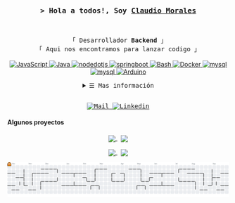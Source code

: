 <!-- https://github.com/ShahriarShafin/ -->
<!-- April 15, 2021 -->
<!-- LEAVE A STAR, IF YOU LIKE IT ! -->

<!-- Profile Views Counter -->
<!--![Profile views](https://gpvc.arturio.dev/ShahriarShafin?v=3)-->

<!-- Title -->
<h3 align="center">
        <samp>&gt; Hola a todos!, Soy
                <b><a target="_blank" href="https://climoralesg.github.io/">Claudio Morales</a></b>
        </samp>
</h3>
<br>

<p align="center">
        <!-- Intro -->
        <samp>
                「 Desarrollador <b>Backend</b> 」
                <br>
                「 Aqui nos encontramos para lanzar codigo</b> 」
                <br>
                <br>
        </samp>
        <!-- Technologies -->
        <!-- JavaScript -->
        <a href="https://github.com/climoralesg?tab=repositories" target="_blank"><img alt="JavaScript"
                        src="https://img.shields.io/badge/-JavaScript-F7DF1E?style=flat-square&logo=JavaScript&logoColor=white">
        </a>
        <!--Java-->
        <a href="https://github.com/climoralesg?tab=repositories" target="_blank"><img alt="Java"
                src="https://img.shields.io/badge/-Java-EC1C24?style=flat-square&logo=Java&logoColor=white">
        </a>
        <!--Nodejs-->
        <a href="https://github.com/climoralesg?tab=repositories" target="_blank"><img alt="nodedotjs"
                src="https://img.shields.io/badge/-NodeJS-5FA04E?style=flat-square&logo=nodedotjs&logoColor=white">
        </a>
        <!--Springboot-->
        <a href="https://github.com/climoralesg?tab=repositories" target="_blank"><img alt="springboot"
                src="https://img.shields.io/badge/-Springboot-6DB33F?style=flat-square&logo=springboot&logoColor=white">
        </a>
        <!--Bash-->
        <a href="https://github.com/climoralesg?tab=repositories" target="_blank"><img alt="Bash"
                src="https://img.shields.io/badge/-Bash-071522?style=flat-square&logo=gnubash&logoColor=white">
        </a>
        <!--Docker-->
        <a href="https://github.com/climoralesg?tab=repositories" target="_blank"><img alt="Docker"
                        src="https://img.shields.io/badge/-Docker-2496ED?style=flat-square&logo=Docker&logoColor=white">
        </a>
         <!--MySQL-->
        <a href="https://github.com/climoralesg?tab=repositories" target="_blank"><img alt="mysql"
                        src="https://img.shields.io/badge/-MySQL-4479A1?style=flat-square&logo=mysql&logoColor=white">
        </a>
        <!--Mongo-->
        <a href="https://github.com/climoralesg?tab=repositories" target="_blank"><img alt="mysql"
                        src="https://img.shields.io/badge/-MongoDB-47A248?style=flat-square&logo=mongodb&logoColor=white">
        </a>
        <!--Arduino-->
        <a href="https://github.com/climoralesg?tab=repositories" target="_blank"><img alt="Arduino"
                        src="https://img.shields.io/badge/-Arduino-00878F?style=flat-square&logo=Arduino&logoColor=white">
        </a>
</p>

<!-- Details Section -->
<details align="center">
    <summary> <samp>&#9776; Mas información</samp></summary>
    <p align="center">
        <br>
        <!-- Activity Widget -->
        <img alt="Claudio Morales GitHub Stats"
                src="https://github-readme-stats.vercel.app/api?username=climoralesg&show_icons=true&theme=radical" />
        <br>
</details>
<br>

<!-- Footer -->
<samp>
    <p align="center">
        <!-- Mail -->
        <a href="mailto:climoralesg@gmail.com" target="_blank"><img alt="Mail"
                src="https://img.shields.io/badge/-Mail-EA4335?style=flat-square&logo=Gmail&logoColor=white">
        </a>
        <!-- Linkedin -->
        <a href="https://www.linkedin.com/in/climoralesg" target="_blank"><img alt="Linkedin"
                src="https://img.shields.io/badge/-Linkedin-0A66C2?style=flat-square&logo=Linkedin&logoColor=white">
        </a>
    </p>
</samp>

<!-- Featured Repositories -->
#### Algunos proyectos

<p align="center">
  <a href="https://github.com/climoralesg/jwt-auth">
    <img width='49%' align="center" src="https://github-readme-stats.vercel.app/api/pin/?username=climoralesg&repo=jwt-auth&border_color=02D892&bg_color=0D1117&title_color=C9D1D9&text_color=8B949E&icon_color=02D892" />
  </a>
  <span>&nbsp;</span>
  <a href="https://github.com/climoralesg/password-generator">
    <img width='49%' align="center" src="https://github-readme-stats.vercel.app/api/pin/?username=climoralesg&repo=password-generator&border_color=02D892&bg_color=0D1117&title_color=C9D1D9&text_color=8B949E&icon_color=02D892" />
  </a>
</p>

<p align="center">
  <a href="https://github.com/climoralesg/climoralesg-socket-chat-server">
    <img width='49%' align="center" src="https://github-readme-stats.vercel.app/api/pin/?username=climoralesg&repo=climoralesg-socket-chat-server&border_color=02D892&bg_color=0D1117&title_color=C9D1D9&text_color=8B949E&icon_color=02D892" />
  </a>
  <span>&nbsp;</span>
  <a href="https://github.com/climoralesg/api-regiones-provincias-comunas-Chile">
    <img width='49%' align="center" src="https://github-readme-stats.vercel.app/api/pin/?username=climoralesg&repo=api-regiones-provincias-comunas-Chile&border_color=02D892&bg_color=0D1117&title_color=C9D1D9&text_color=8B949E&icon_color=02D892" />
  </a>
</p>

<picture>
  <source media="(prefers-color-scheme: dark)" srcset="https://raw.githubusercontent.com/climoralesg/climoralesg/output/pacman-contribution-graph-dark.svg">
  <source media="(prefers-color-scheme: light)" srcset="https://raw.githubusercontent.com/climoralesg/climoralesg/output/pacman-contribution-graph.svg">
  <img alt="pacman contribution graph" src="https://raw.githubusercontent.com/climoralesg/climoralesg/output/pacman-contribution-graph.svg">
</picture>